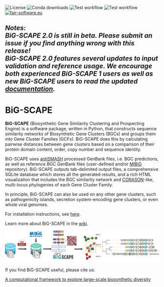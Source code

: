 ![License](https://img.shields.io/github/license/medema-group/BiG-SCAPE)
![Conda downloads](https://img.shields.io/conda/dn/bioconda/bigscape?label=Conda%20downloads)
![Test workflow](https://github.com/medema-group/BiG-SCAPE/actions/workflows/run-tests.yml/badge.svg)
![Test workflow](https://github.com/medema-group/BiG-SCAPE/actions/workflows/deploy-docker.yml/badge.svg)
[![fair-software.eu](https://img.shields.io/badge/fair--software.eu-%E2%97%8F%20%20%E2%97%8F%20%20%E2%97%8F%20%20%E2%97%8B%20%20%E2%97%8B-orange)](https://fair-software.eu)

## _Notes:<br>BiG-SCAPE 2.0 is still in beta. Please submit an issue if you find anything wrong with this release!<br>BiG-SCAPE 2.0 features several updates to input validation and reference usage. We encourage both experienced BiG-SCAPE 1 users as well as new BiG-SCAPE users to read the updated [documentation](https://github.com/medema-group/BiG-SCAPE/wiki)._

# BiG-SCAPE

**BiG-SCAPE** (Biosynthetic Gene Similarity Clustering and Prospecting Engine) is a software package, written in Python, that constructs sequence similarity networks of Biosynthetic Gene Clusters (BGCs) and groups them into Gene Cluster Families (GCFs). BiG-SCAPE does this by calculating pairwise distances between gene clusters based on a comparison of their protein domain content, order, copy number and sequence identity.

BiG-SCAPE uses [antiSMASH](https://antismash.secondarymetabolites.org) processed GenBank files, i.e. BGC predictions, as well as reference BGC GenBank files (user-defined and/or [MIBiG](https://mibig.secondarymetabolites.org) repository). BiG-SCAPE outputs tab-delimited output files, a comprehensive SQLite database which stores all the generated results, and a rich HTML visualization that includes the BGC similarity network and [CORASON](https://github.com/nselem/corason)-like, multi-locus phylogenies of each Gene Cluster Family.

In principle, BiG-SCAPE can also be used on any other gene clusters, such as pathogenicity islands, secretion system-encoding gene clusters, or even whole viral genomes.

For installation instructions, see [here](https://github.com/medema-group/BiG-SCAPE/wiki/Installing-and-Running-BiG-SCAPE).

Learn more about BiG-SCAPE in the [wiki](https://github.com/medema-group/BiG-SCAPE/wiki).


![BiG-SCAPE workflow](figures/BiG-SCAPE-CORASON_Fig1_20171122_v01_MM_nocorason.png)


If you find BiG-SCAPE useful, please cite us:

[A computational framework to explore large-scale biosynthetic diversity](https://doi.org/10.1038/s41589-019-0400-9)
